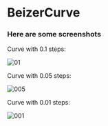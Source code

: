 # BeizerCurve

### Here are some screenshots

Curve with 0.1 steps:

![01](https://github.com/threadException/BeizerCurve/blob/main/img/01.png)

Curve with 0.05 steps:

![005](https://github.com/threadException/BeizerCurve/blob/main/img/005.png)

Curve with 0.01 steps:

![001](https://github.com/threadException/BeizerCurve/blob/main/img/001.png)